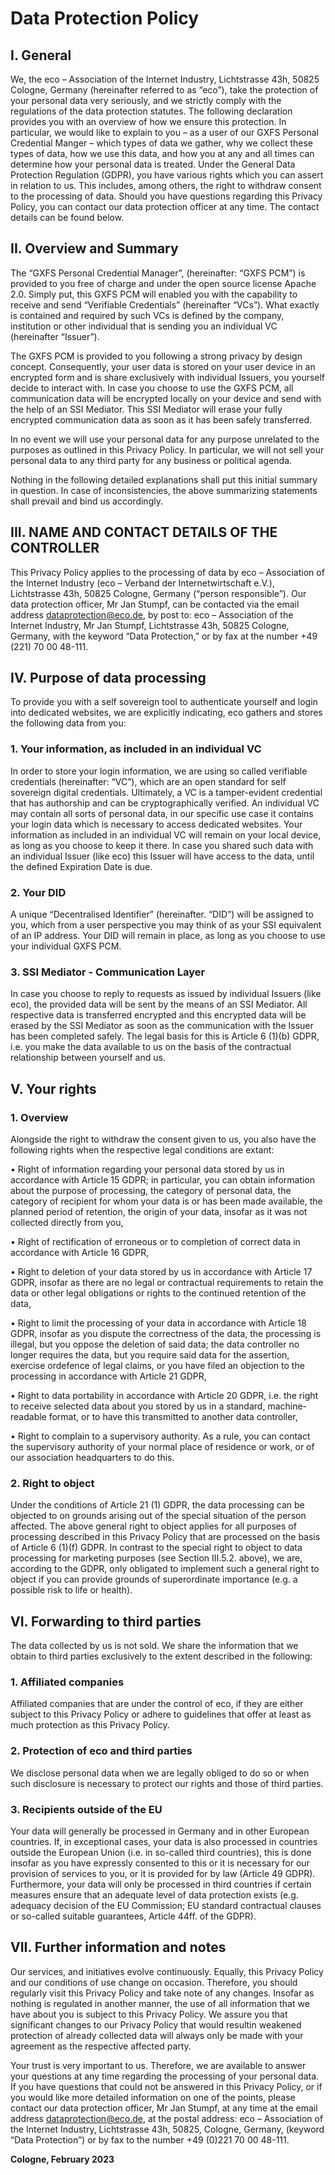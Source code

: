
# Data Protection Policy

## I. General
We, the eco – Association of the Internet Industry, Lichtstrasse 43h, 50825 Cologne, Germany (hereinafter
referred to as “eco”), take the protection of your personal data very seriously, and we strictly comply with the
regulations of the data protection statutes. The following declaration provides you with an overview of how
we ensure this protection. In particular, we would like to explain to you – as a user of our GXFS Personal
Credential Manger – which types of data we gather, why we collect these types of data, how we use this
data, and how you at any and all times can determine how your personal data is treated.
Under the General Data Protection Regulation (GDPR), you have various rights which you can assert in
relation to us. This includes, among others, the right to withdraw consent to the processing of data.
Should you have questions regarding this Privacy Policy, you can contact our data protection officer at any
time. The contact details can be found below.

## II. Overview and Summary

The “GXFS Personal Credential Manager”, (hereinafter: “GXFS PCM”) is provided to you free of charge and
under the open source license Apache 2.0. Simply put, this GXFS PCM will enabled you with the capability
to receive and send “Verifiable Credentials” (hereinafter “VCs”). What exactly is contained and required by
such VCs is defined by the company, institution or other individual that is sending you an individual VC
(hereinafter “Issuer”).

The GXFS PCM is provided to you following a strong privacy by design concept. Consequently, your user
data is stored on your user device in an encrypted form and is share exclusively with individual Issuers, you
yourself decide to interact with.
In case you choose to use the GXFS PCM, all communication data will be encrypted locally on your device
and send with the help of an SSI Mediator. This SSI Mediator will erase your fully encrypted communication
data as soon as it has been safely transferred.

In no event we will use your personal data for any purpose unrelated to the purposes as outlined in this
Privacy Policy. In particular, we will not sell your personal data to any third party for any business or political
agenda.

Nothing in the following detailed explanations shall put this initial summary in question. In case of
inconsistencies, the above summarizing statements shall prevail and bind us accordingly.

## III. NAME AND CONTACT DETAILS OF THE CONTROLLER
This Privacy Policy applies to the processing of data by eco – Association of the Internet Industry (eco –
Verband der Internetwirtschaft e.V.), Lichtstrasse 43h, 50825 Cologne, Germany (“person responsible”).
Our data protection officer, Mr Jan Stumpf, can be contacted via the email address dataprotection@eco.de,
by post to: eco – Association of the Internet Industry, Mr Jan Stumpf, Lichtstrasse 43h, 50825 Cologne,
Germany, with the keyword “Data Protection,” or by fax at the number +49 (221) 70 00 48-111.

## IV. Purpose of data processing

To provide you with a self sovereign tool to authenticate yourself and login into dedicated websites, we are
explicitly indicating, eco gathers and stores the following data from you:

### 1. Your information, as included in an individual VC
In order to store your login information, we are using so called verifiable credentials (hereinafter: “VC”), which
are an open standard for self sovereign digital credentials. Ultimately, a VC is a tamper-evident credential
that has authorship and can be cryptographically verified. An individual VC may contain all sorts of personal
data, in our specific use case it contains your login data which is necessary to access dedicated websites.
Your information as included in an individual VC will remain on your local device, as long as you choose to
keep it there. In case you shared such data with an individual Issuer (like eco) this Issuer will have access to
the data, until the defined Expiration Date is due.

### 2. Your DID
A unique “Decentralised Identifier” (hereinafter. “DID”) will be assigned to you, which from a user
perspective you may think of as your SSI equivalent of an IP address. Your DID will remain in place, as long
as you choose to use your individual GXFS PCM.

### 3. SSI Mediator - Communication Layer
In case you choose to reply to requests as issued by individual Issuers (like eco), the provided data will be
sent by the means of an SSI Mediator. All respective data is transferred encrypted and this encrypted data
will be erased by the SSI Mediator as soon as the communication with the Issuer has been completed safely.
The legal basis for this is Article 6 (1)(b) GDPR, i.e. you make the data available to us on the basis of the
contractual relationship between yourself and us.

## V. Your rights

### 1. Overview

Alongside the right to withdraw the consent given to us, you also have the following rights when the
respective legal conditions are extant:

• Right of information regarding your personal data stored by us in accordance with Article 15 GDPR;
in particular, you can obtain information about the purpose of processing, the category of personal
data, the category of recipient for whom your data is or has been made available, the planned period
of retention, the origin of your data, insofar as it was not collected directly from you,

• Right of rectification of erroneous or to completion of correct data in accordance with Article 16
GDPR,

• Right to deletion of your data stored by us in accordance with Article 17 GDPR, insofar as there are
no legal or contractual requirements to retain the data or other legal obligations or rights to the
continued retention of the data,

• Right to limit the processing of your data in accordance with Article 18 GDPR, insofar as you dispute
the correctness of the data, the processing is illegal, but you oppose the deletion of said data; the
data controller no longer requires the data, but you require said data for the assertion, exercise ordefence of legal claims, or you have filed an objection to the processing in accordance with Article 21
GDPR,

• Right to data portability in accordance with Article 20 GDPR, i.e. the right to receive selected data
about you stored by us in a standard, machine-readable format, or to have this transmitted to
another data controller,

• Right to complain to a supervisory authority. As a rule, you can contact the supervisory authority of
your normal place of residence or work, or of our association headquarters to do this.

### 2. Right to object

Under the conditions of Article 21 (1) GDPR, the data processing can be objected to on grounds
arising out of the special situation of the person affected.
The above general right to object applies for all purposes of processing described in this Privacy Policy that
are processed on the basis of Article 6 (1)(f) GDPR. In contrast to the special right to object to data
processing for marketing purposes (see Section III.5.2. above), we are, according to the GDPR, only
obligated to implement such a general right to object if you can provide grounds of superordinate importance
(e.g. a possible risk to life or health).

## VI. Forwarding to third parties
The data collected by us is not sold. We share the information that we obtain to third parties exclusively to
the extent described in the following:
### 1. Affiliated companies
Affiliated companies that are under the control of eco, if they are either subject to this Privacy Policy or
adhere to guidelines that offer at least as much protection as this Privacy Policy.

### 2. Protection of eco and third parties
We disclose personal data when we are legally obliged to do so or when such disclosure is necessary to
protect our rights and those of third parties.

### 3. Recipients outside of the EU
Your data will generally be processed in Germany and in other European countries. If, in exceptional cases,
your data is also processed in countries outside the European Union (i.e. in so-called third countries), this is
done insofar as you have expressly consented to this or it is necessary for our provision of services to you,
or it is provided for by law (Article 49 GDPR). Furthermore, your data will only be processed in third countries
if certain measures ensure that an adequate level of data protection exists (e.g. adequacy decision of the EU
Commission; EU standard contractual clauses or so-called suitable guarantees, Article 44ff. of the GDPR).

## VII. Further information and notes

Our services, and initiatives evolve continuously. Equally, this Privacy Policy and our conditions of use
change on occasion. Therefore, you should regularly visit this Privacy Policy and take note of any changes.
Insofar as nothing is regulated in another manner, the use of all information that we have about you is
subject to this Privacy Policy. We assure you that significant changes to our Privacy Policy that would resultin weakened protection of already collected data will always only be made with your agreement as the
respective affected party.

Your trust is very important to us. Therefore, we are available to answer your questions at any time regarding
the processing of your personal data. If you have questions that could not be answered in this Privacy Policy,
or if you would like more detailed information on one of the points, please contact our data protection officer,
Mr Jan Stumpf, at any time at the email address dataprotection@eco.de, at the postal address: eco –
Association of the Internet Industry, Lichtstrasse 43h, 50825, Cologne, Germany, (keyword “Data Protection”)
or by fax to the number +49 (0)221 70 00 48-111.

**Cologne, February 2023**
